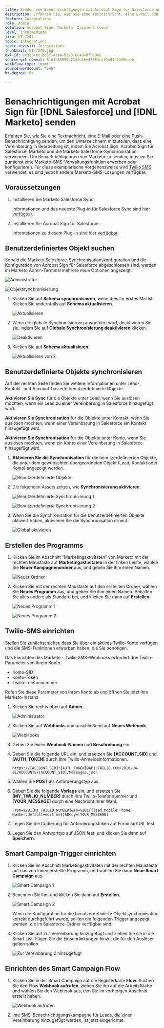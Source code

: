 ```yaml
---
title: Senden von Benachrichtigungen mit Acrobat Sign für Salesforce und Marketo
description: Erfahren Sie, wie Sie eine Textnachricht, eine E-Mail oder eine Push-Benachrichtigung senden, damit der Unterzeichner weiß, dass eine Vereinbarung in Bearbeitung ist.
feature: Integrations
role: Admin
solution: Acrobat Sign, Marketo, Document Cloud
level: Intermediate
jira: KT-7247
topic: Integrations
topic-revisit: Integrations
thumbnail: KT-7248.jpg
exl-id: ac3334ec-b65f-4ce4-b323-884948f5e0a6
source-git-commit: 51d1a59999a7132cb6e47351cc39a93d9a38eaeb
workflow-type: tm+mt
source-wordcount: '646'
ht-degree: 0%

---
```


# Benachrichtigungen mit Acrobat Sign für [!DNL Salesforce] und [!DNL Marketo] senden

Erfahren Sie, wie Sie eine Textnachricht, eine E-Mail oder eine Push-Benachrichtigung senden, um den Unterzeichnern mitzuteilen, dass eine Vereinbarung in Bearbeitung ist, indem Sie Acrobat Sign, Acrobat Sign für Salesforce, Marketo und die Marketo Salesforce-Synchronisation verwenden. Um Benachrichtigungen von Marketo zu senden, müssen Sie zunächst eine Marketo-SMS-Verwaltungsfunktion erwerben oder konfigurieren. Für diese exemplarische Vorgehensweise wird [Twilio SMS](https://launchpoint.marketo.com/twilio/twilio-sms-for-marketo/) verwendet, es sind jedoch andere Marketo-SMS-Lösungen verfügbar.

## Voraussetzungen

1. Installieren Sie Marketo Salesforce Sync.

   Informationen und das neueste Plug-in für Salesforce Sync sind hier [verfügbar.](https://experienceleague.adobe.com/docs/marketo/using/product-docs/crm-sync/salesforce-sync/understanding-the-salesforce-sync.html)

1. Installieren Sie Acrobat Sign für Salesforce.

   Informationen zu diesem Plug-in sind hier [ verfügbar.](https://helpx.adobe.com/ca/sign/using/salesforce-integration-installation-guide.html)

## Benutzerdefiniertes Objekt suchen

Sobald die Marketo Salesforce-Synchronisationskonfiguration und die Konfiguration von Acrobat Sign für Salesforce abgeschlossen sind, werden im Marketo Admin-Terminal mehrere neue Optionen angezeigt.

![Administrator](assets/adminTab.png)

![Objektsynchronisierung](assets/salesforceAdmin.png)

1. Klicken Sie auf **Schema synchronisieren**, wenn dies Ihr erstes Mal ist. Klicken Sie andernfalls auf **Schema aktualisieren**.

   ![Aktualisieren](assets/refreshSchema1.png)

1. Wenn die globale Synchronisierung ausgeführt wird, deaktivieren Sie sie, indem Sie auf **Globale Synchronisierung deaktivieren** klicken.

   ![Deaktivieren](assets/disableGlobal.png)

1. Klicken Sie auf **Schema aktualisieren**.

   ![Aktualisieren von 2](assets/refreshSchema2.png)

## Benutzerdefinierte Objekte synchronisieren

Auf der rechten Seite finden Sie weitere Informationen unter Lead-, Kontakt- und Account-basierte benutzerdefinierte Objekte.

**Aktivieren Sie Sync** für die Objekte unter Lead, wenn Sie auslösen möchten, wenn ein Lead zu einer Vereinbarung in Salesforce hinzugefügt wird.

**Aktivieren Sie Synchronisation** für die Objekte unter Kontakt, wenn Sie auslösen möchten, wenn einer Vereinbarung in Salesforce ein Kontakt hinzugefügt wird.

**Aktivieren Sie Synchronisation** für die Objekte unter Konto, wenn Sie auslösen möchten, wenn ein Konto einer Vereinbarung in Salesforce hinzugefügt wird.

1. **Aktivieren Sie die Synchronisation** für die benutzerdefinierten Objekte, die unter dem gewünschten übergeordneten Objekt (Lead, Kontakt oder Konto) angezeigt werden.

   ![Benutzerdefinierte Objekte](assets/customObjects.png)

1. Die folgenden Assets zeigen, wie **Synchronisierung aktivieren**.

   ![Benutzerdefinierte Synchronisierung 1](assets/customObjectSync1.png)

   ![Benutzerdefinierte Synchronisierung 2](assets/customObjectSync2.png)

1. Wenn Sie die Synchronisation für die benutzerdefinierten Objekte aktiviert haben, aktivieren Sie die Synchronisation erneut.

   ![Global aktivieren](assets/enableGlobal.png)

## Erstellen des Programms

1. Klicken Sie im Abschnitt &quot;Marketingaktivitäten&quot; von Marketo mit der rechten Maustaste auf **Marketingaktivitäten** in der linken Leiste, wählen Sie **Neuer Kampagnenordner** aus, und geben Sie ihm einen Namen.

   ![Neuer Ordner](assets/newFolder.png)

1. Klicken Sie mit der rechten Maustaste auf den erstellten Ordner, wählen Sie **Neues Programm** aus, und geben Sie ihm einen Namen. Behalten Sie alles andere als Standard bei, und klicken Sie dann auf **Erstellen**.

   ![Neues Programm 1](assets/newProgram1.png)

   ![Neues Programm 2](assets/newProgram2.png)

## Twilio-SMS einrichten

Stellen Sie zunächst sicher, dass Sie über ein aktives Twilio-Konto verfügen und die SMS-Funktionen erworben haben, die Sie benötigen.

Das Einrichten des Marketo - Twilio SMS-Webhooks erfordert drei Twilio-Parameter von Ihrem Konto.

- Konto-SID
- Konto-Token
- Twilio-Telefonnummer

Rufen Sie diese Parameter von Ihrem Konto ab und öffnen Sie jetzt Ihre Marketo-Instanz.

1. Klicken Sie rechts oben auf **Admin**.

   ![Administrator](assets/adminTab.png)

1. Klicken Sie auf **Webhooks** und anschließend auf **Neues Webhook**.

   ![WebHooks](assets/webhooks.png)

1. Geben Sie einen **Webhook-Namen** und **Beschreibung** ein.

1. Geben Sie die folgende URL ein, und ersetzen Sie **[ACCOUNT_SID]** und **[AUTH_TOKEN]** durch Ihre Twilio-Anmeldeinformationen.

   ```
   https://[ACCOUNT_SID]:[AUTH_TOKEN]@API.TWILIO.COM/2010-04-01/ACCOUNTS/[ACCOUNT_SID]/Messages.json
   ```

1. Wählen Sie **POST** als Anforderungstyp aus.

1. Geben Sie die folgende **Vorlage** ein, und ersetzen Sie **[MY_TWILIO_NUMBER]** durch Ihre Twilio-Telefonnummer und **[YOUR_MESSAGE]** durch eine Nachricht Ihrer Wahl.

   ```
   From=%2B1[MY_TWILIO_NUMBER]&To=%2B1{{lead.Mobile Phone Number:default=edit me}}&Body=[YOUR_MESSAGE]
   ```

1. Legen Sie die Codierung für Anforderungstoken auf Formular/URL fest.

1. Legen Sie den Antworttyp auf JSON fest, und klicken Sie dann auf **Speichern**.

## Smart Campaign-Trigger einrichten

1. Klicken Sie im Abschnitt Marketingaktivitäten mit der rechten Maustaste auf das von Ihnen erstellte Programm, und wählen Sie dann **Neue Smart Campaign** aus.

   ![Smart Campaign 1](assets/smartCampaign1.png)

1. Benennen Sie ihn, und klicken Sie dann auf **Erstellen**.

   ![Smart Campaign 2](assets/smartCampaign3.png)

   Wenn die Konfiguration für die benutzerdefinierte Objektsynchronisation korrekt durchgeführt wurde, sollten die folgenden Trigger angezeigt werden, die im Salesforce-Ordner verfügbar sind.

1. Klicken Sie auf Zur Vereinbarung hinzugefügt und ziehen Sie sie in die Smart List. Fügen Sie die Einschränkungen hinzu, die für den Auslöser gelten sollen.

   ![Zur Vereinbarung 2](assets/addedToAgreement2.png) hinzugefügt

## Einrichten des Smart Campaign Flow

1. Klicken Sie in der Smart Campaign auf die Registerkarte **Flow**. Suchen Sie den Flow **Webhook aufrufen**, ziehen Sie ihn auf die Arbeitsfläche und wählen Sie den Webhook aus, den Sie im vorherigen Abschnitt erstellt haben.

   ![Webhook aufrufen](assets/callWebhook.png)

1. Ihre SMS-Benachrichtigungskampagne für Leads, die einer Vereinbarung hinzugefügt werden, ist jetzt eingerichtet.
